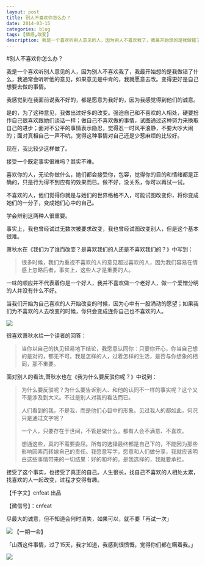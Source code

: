```yaml
---
layout: post
title: 别人不喜欢你怎么办？
date: 2014-03-15
categories: blog
tags: [情感,改变]
description: 我是一个喜欢听别人意见的人，因为别人不喜欢我了，我最开始想的是我做错了什么，我通常会听听他的意见，如果意见是中肯的，我就愿意去改。变得更好是自己想要去做的事情。
---
```




#别人不喜欢你怎么办？

我是一个喜欢听别人意见的人，因为别人不喜欢我了，我最开始想的是我做错了什么，我通常会听听他的意见，如果意见是中肯的，我就愿意去改。变得更好是自己想要去做的事情。

我感觉到在我面前说我不好的，都是愿意为我好的，因为我感觉得到他们的诚意。

是的，为了这种意见，我做出过好多的改变。强迫自己和不喜欢的人相处，硬要扮作自己很喜欢跟她们谈话一样；做自己不喜欢做的事情，试图通过这种努力来换取自己的进步；面对不公平的事情表示隐忍，觉得忍一时风平浪静，不要大吵大闹的；面对真相自己一声不吭，觉得这种事情对自己还是少惹麻烦的比较好。

现在，我比较少这样做了。

接受一个既定事实很难吗？其实不难。

喜欢你的人，无论你做什么，她们都会接受你，包容，觉得你的目的和情绪都是正确的，只是行为得不到应有的效果而已。做不好，没关系，你可以再试一试。

不喜欢的人，他们觉得你就是与她们的世界格格不入，可能试图改变你，将你变成她们的一分子，变成她们心中的自己。

学会辨别这两种人很重要。

事实上，我也曾经试过无数次被要求改变，我也曾经试图改变别人，但是这个基本很难。

萧秋水在《我们为了谁而改变？是喜欢我们的人还是不喜欢我们的？》中写到：

>很多时候，我们为重视不喜欢的人的意见超过喜欢的人，因为我们容易在情感上忽略后者，事实上，这些人才是重要的人。

一味的顺应并不代表着你是一个好人，我并不喜欢做一个老好人，做一个爱憎分明的人并没有什么不好。

当我们开始为自己喜欢的人开始改变的时候，因为心中有一股涌动的愿望；如果我们为不喜欢的人去改变的时候，你只会变成连你自己也不喜欢的人。

![](http://cnfeat.qiniudn.com/%E4%B8%8D%E5%96%9C%E6%AC%A2%E5%B0%B1%E4%B8%8D%E8%A6%81%E9%80%89%E6%8B%A9.jpg)

很喜欢萧秋水给一个读者的回答：

>当你以自己的执见轻易地下结论，我愿意认同你：只要你开心，你当自己想的是对的，都无不可。我是怎样的人，过着怎样的生活，是否与你想象的相同，那不重要。

面对别人的看法,萧秋水也在《我为什么要反驳你呢？》中说到：

>为什么要反驳呢？为什么要告诉别人、和他的认同不一样的事实呢？这个又不是涉及到大义。不过是别人对我的看法而已。
>
>人们看到的我，不是我，而是他们心目中的形象。见过我人的都如此，何况只是通过文字呢？
>
>一个人，只要存在于世间，不管是做什么，都有人会不满意、不喜欢。
>
>想通这些，真的不需要委屈。所有的选择最终都是自己下的，不能因为那些影响因素而转嫁自己的责任。我愿意写字，愿意和人们做分享，我就应该明白这些事情带来的一切结果：好的和坏的。是我选择的，我就要承担。

接受了这个事实，也接受了真正的自己。人生很长，找自己不喜欢的人相处太累，找喜欢的人一起改变，过程才变得有趣。


【千字文】cnfeat 出品

【微信号】：cnfeat

尽最大的诚意，但不知道会何时消失，如果可以，就不要「再试一次」
 
![](http://cnfeat.qiniudn.com/%E4%B8%80%E6%9C%9F%E4%B8%80%E4%BC%9A.jpg)
【一期一会】

「山西这件事情，过了15天，我才知道，我感到很愤慨，觉得你们都在瞒着我。」

![](http://cnfeat.qiniudn.com/qrcode_for_gh_f788adf0c391_430.jpg)


